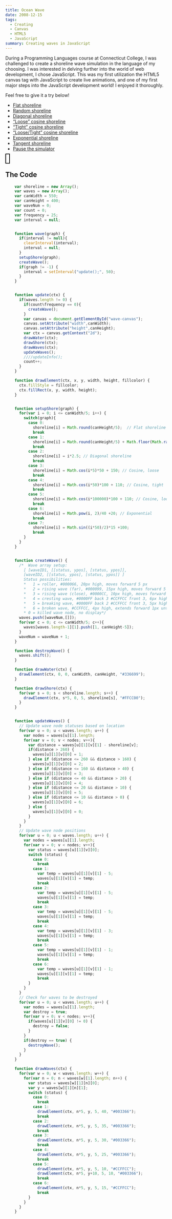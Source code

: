 ```yaml
---
title: Ocean Wave
date: 2008-12-15
tags:
  - Creating
  - Canvas
  - HTML5
  - JavaScript
summary: Creating waves in JavaScript
---
```

  During a Programming Languages course at Connecticut College, I was challenged to create a shoreline wave simulation in the language of my choosing.  I was interested in delving further into the world of web development, I chose JavaScript. This was my first utilization the HTML5 canvas tag with JavaScript to create live animations, and one of my first major steps into the JavaScript development world!  I enjoyed it thoroughly.

Feel free to give it a try below!

  <ul style="margin:0px;">
    <li><a href="javascript: wave(0);" class="down">Flat shoreline</a></li>
    <li><a href="javascript: wave(1);" class="down">Random shoreline</a></li>
    <li><a href="javascript: wave(2);" class="down">Diagonal shoreline</a></li>
    <li><a href="javascript: wave(3);" class="down">“Loose” cosine shoreline</a></li>
    <li><a href="javascript: wave(4);" class="down">“Tight” cosine shoreline</a></li>
    <li><a href="javascript: wave(5);" class="down">“Loose/Tight” cosine shoreline</a></li>
    <li><a href="javascript: wave(6);" class="down">Exponential shoreline</a></li>
    <li><a href="javascript: wave(7);" class="down">Tangent shoreline</a></li>
    <li><a href="javascript: wave(-1);" class="down">Pause the simulator</a></li>
  </ul>

  <canvas id="wave-canvas" class="img-responsive" style="width:550px; height:400px; border: 2px solid black; padding:5px;"></canvas>

## The Code
```javascript
    var shoreline = new Array();
    var waves = new Array();
    var canWidth = 550;
    var canHeight = 400;
    var waveNum = 0;
    var count = 0;
    var frequency = 25;
    var interval = null;


    function wave(graph) {
      if(interval != null){
        clearInterval(interval);
        interval = null;
      }
      setupShore(graph);
      createWave();
      if(graph != -1) {
        interval = setInterval("update();", 50);
      }
    }


    function update(ctx) {
      if(waves.length != 0) {
        if(count%frequency == 0){
          createWave();
        }
        var canvas = document.getElementById("wave-canvas");
        canvas.setAttribute("width",canWidth);
        canvas.setAttribute("height",canHeight);
        var ctx = canvas.getContext("2d");
        drawWater(ctx);
        drawShore(ctx);
        drawWaves(ctx);
        updateWaves();
        ////updateInfo();
        count++;
      }
    }

    function drawElement(ctx, x, y, width, height, fillcolor) {
      ctx.fillStyle = fillcolor;
      ctx.fillRect(x, y, width, height);
    }


    function setupShore(graph) {
      for(var i = 0; i <= canWidth/5; i++) {
        switch(graph){
          case 0:
            shoreline[i] = Math.round(canHeight/5);  // Flat shoreline
            break
          case 1:
            shoreline[i] = Math.round(canHeight/5) + Math.floor(Math.random()*151);  // Random shoreline
            break
          case 2:
            shoreline[i] = i*2.5; // Diagonal shoreline
            break
          case 3:
            shoreline[i] = Math.cos(i*5)*50 + 150; // Cosine, loose
            break
          case 4:
            shoreline[i] = Math.cos(i*50)*100 + 110; // Cosine, tight
            break
          case 5:
            shoreline[i] = Math.cos(i*100000)*100 + 110; // Cosine, loose/tight
            break
          case 6:
            shoreline[i] = Math.pow(i, 2)/40 +20; // Exponential
            break
          case 7:
            shoreline[i] = Math.sin((i*50)/2)*15 +100;
            break
        }
      }
    }


    function createWave() {
      /*  Wave array setup:
        [ [waveID1, [[status, ypos], [status, ypos]], 
        [waveID2, [[status, ypos], [status, ypos]] ] 
        Status possibilities:
        *   1 = roller, #000066, 20px high, moves forward 5 px
        *   2 = rising wave (far), #000099, 15px high, moves forward 5 px
        *   3 = rising wave (close), #0000CC, 10px high, moves forward 5px 
        *   4 = cresting wave, #0000FF back 3 #CCFFCC front 3, 6px high, moves forward 3px
        *   5 = breaking wave, #0000FF back 2 #CCFFCC front 3, 5px high, moves forward 1px
        *   6 = broken wave, #CCFFCC, 4px high, extends forward 1px until 8px high
        * 0 = killed wave node, no display*/
      waves.push([waveNum,[]]);
      for(var c = 0; c <= canWidth/5; c++){
        waves[waves.length-1][1].push([1, canHeight-5]);
      }
      waveNum = waveNum + 1;
    }

    function destroyWave() {
      waves.shift();
    }

    function drawWater(ctx) {
      drawElement(ctx, 0, 0, canWidth, canHeight, "#336699");
    }

    function drawShore(ctx) {
      for(var s = 0; s < shoreline.length; s++) {
        drawElement(ctx, s*5, 0, 5, shoreline[s], "#FFCC00");
      }
    }


    function updateWaves() {
      // Update wave node statuses based on location
      for(var u = 0; u < waves.length; u++) {
        var nodes = waves[u][1].length;
        for(var v = 0; v < nodes; v++){
          var distance = waves[u][1][v][1] - shoreline[v];
          if(distance > 260) {
            waves[u][1][v][0] = 1;
          } else if (distance <= 260 && distance > 160) {
            waves[u][1][v][0] = 2;
          } else if (distance <= 160 && distance > 40) {
            waves[u][1][v][0] = 3;
          } else if (distance <= 40 && distance > 20) {
            waves[u][1][v][0] = 4;
          } else if (distance <= 20 && distance > 10) {
            waves[u][1][v][0] = 5;
          } else if (distance <= 10 && distance > 0) {
            waves[u][1][v][0] = 6;
          } else {
            waves[u][1][v][0] = 0;
          }
        }
      }
      // Update wave node positions
      for(var u = 0; u < waves.length; u++) {
        var nodes = waves[u][1].length;
        for(var v = 0; v < nodes; v++){
          var status = waves[u][1][v][0];
          switch (status) {
            case 0:
              break
            case 1:
              var temp = waves[u][1][v][1] - 5;
              waves[u][1][v][1] = temp;
              break
            case 2:
              var temp = waves[u][1][v][1] - 5;
              waves[u][1][v][1] = temp;
              break
            case 3:
              var temp = waves[u][1][v][1] - 5;
              waves[u][1][v][1] = temp;
              break
            case 4:
              var temp = waves[u][1][v][1] - 3;
              waves[u][1][v][1] = temp;
              break
            case 5:
              var temp = waves[u][1][v][1] - 1;
              waves[u][1][v][1] = temp;
              break
            case 6:
              var temp = waves[u][1][v][1] - 1;
              waves[u][1][v][1] = temp;
              break
          }
        }
      }
      // Check for waves to be destroyed
      for(var u = 0; u < waves.length; u++) {
        var nodes = waves[u][1].length;
        var destroy = true;
        for(var v = 0; v < nodes; v++){
          if(waves[u][1][v][0] != 0) {
            destroy = false;
          }
        }
        if(destroy == true) {
          destroyWave();
        }
      }
    } 

    function drawWaves(ctx) {
      for(var w = 0; w < waves.length; w++) {
        for(var n = 0; n < waves[w][1].length; n++) {
          var status = waves[w][1][n][0];
          var y = waves[w][1][n][1];
          switch (status) {
            case 0:
              break
            case 1:
              drawElement(ctx, n*5, y, 5, 40, "#003366");
              break
            case 2:
              drawElement(ctx, n*5, y, 5, 35, "#003366");
              break
            case 3:
              drawElement(ctx, n*5, y, 5, 30, "#003366");
              break
            case 4:
              drawElement(ctx, n*5, y, 5, 25, "#003366");
              break
            case 5:
              drawElement(ctx, n*5, y, 5, 10, "#CCFFCC");
              drawElement(ctx, n*5, y+10, 5, 10, "#003366");
              break
            case 6:
              drawElement(ctx, n*5, y, 5, 15, "#CCFFCC");
              break
          }
        }
      } 
    }
```


  <script type="text/javascript">
    var shoreline = new Array();
    var waves = new Array();
    var canWidth = 550;
    var canHeight = 400;
    var waveNum = 0;
    var count = 0;
    var frequency = 25;
    var interval = null;


    function wave(graph) {
      if(interval != null){
        clearInterval(interval);
        interval = null;
      }
      setupShore(graph);
      createWave();
      if(graph != -1) {
        interval = setInterval("update();", 50);
      }
    }


    function update(ctx) {
      if(waves.length != 0) {
        if(count%frequency == 0){
          createWave();
        }
        var canvas = document.getElementById("wave-canvas");
        canvas.setAttribute("width",canWidth);
        canvas.setAttribute("height",canHeight);
        var ctx = canvas.getContext("2d");
        drawWater(ctx);
        drawShore(ctx);
        drawWaves(ctx);
        updateWaves();
        ////updateInfo();
        count++;
      }
    }

    function drawElement(ctx, x, y, width, height, fillcolor) {
      ctx.fillStyle = fillcolor;
      ctx.fillRect(x, y, width, height);
    }


    function setupShore(graph) {
      for(var i = 0; i <= canWidth/5; i++) {
        switch(graph){
          case 0:
            shoreline[i] = Math.round(canHeight/5);  // Flat shoreline
            break
          case 1:
            shoreline[i] = Math.round(canHeight/5) + Math.floor(Math.random()*151);  // Random shoreline
            break
          case 2:
            shoreline[i] = i*2.5; // Diagonal shoreline
            break
          case 3:
            shoreline[i] = Math.cos(i*5)*50 + 150; // Cosine, loose
            break
          case 4:
            shoreline[i] = Math.cos(i*50)*100 + 110; // Cosine, tight
            break
          case 5:
            shoreline[i] = Math.cos(i*100000)*100 + 110; // Cosine, loose/tight
            break
          case 6:
            shoreline[i] = Math.pow(i, 2)/40 +20; // Exponential
            break
          case 7:
            shoreline[i] = Math.sin((i*50)/2)*15 +100;
            break
        }
      }
    }


    function createWave() {
      /*  Wave array setup:
        [ [waveID1, [[status, ypos], [status, ypos]], 
        [waveID2, [[status, ypos], [status, ypos]] ] 
        Status possibilities:
        *   1 = roller, #000066, 20px high, moves forward 5 px
        *   2 = rising wave (far), #000099, 15px high, moves forward 5 px
        *   3 = rising wave (close), #0000CC, 10px high, moves forward 5px 
        *   4 = cresting wave, #0000FF back 3 #CCFFCC front 3, 6px high, moves forward 3px
        *   5 = breaking wave, #0000FF back 2 #CCFFCC front 3, 5px high, moves forward 1px
        *   6 = broken wave, #CCFFCC, 4px high, extends forward 1px until 8px high
        * 0 = killed wave node, no display*/
      waves.push([waveNum,[]]);
      for(var c = 0; c <= canWidth/5; c++){
        waves[waves.length-1][1].push([1, canHeight-5]);
      }
      waveNum = waveNum + 1;
    }

    function destroyWave() {
      waves.shift();
    }

    function drawWater(ctx) {
      drawElement(ctx, 0, 0, canWidth, canHeight, "#336699");
    }

    function drawShore(ctx) {
      for(var s = 0; s < shoreline.length; s++) {
        drawElement(ctx, s*5, 0, 5, shoreline[s], "#FFCC00");
      }
    }


    function updateWaves() {
      // Update wave node statuses based on location
      for(var u = 0; u < waves.length; u++) {
        var nodes = waves[u][1].length;
        for(var v = 0; v < nodes; v++){
          var distance = waves[u][1][v][1] - shoreline[v];
          if(distance > 260) {
            waves[u][1][v][0] = 1;
          } else if (distance <= 260 && distance > 160) {
            waves[u][1][v][0] = 2;
          } else if (distance <= 160 && distance > 40) {
            waves[u][1][v][0] = 3;
          } else if (distance <= 40 && distance > 20) {
            waves[u][1][v][0] = 4;
          } else if (distance <= 20 && distance > 10) {
            waves[u][1][v][0] = 5;
          } else if (distance <= 10 && distance > 0) {
            waves[u][1][v][0] = 6;
          } else {
            waves[u][1][v][0] = 0;
          }
        }
      }
      // Update wave node positions
      for(var u = 0; u < waves.length; u++) {
        var nodes = waves[u][1].length;
        for(var v = 0; v < nodes; v++){
          var status = waves[u][1][v][0];
          switch (status) {
            case 0:
              break
            case 1:
              var temp = waves[u][1][v][1] - 5;
              waves[u][1][v][1] = temp;
              break
            case 2:
              var temp = waves[u][1][v][1] - 5;
              waves[u][1][v][1] = temp;
              break
            case 3:
              var temp = waves[u][1][v][1] - 5;
              waves[u][1][v][1] = temp;
              break
            case 4:
              var temp = waves[u][1][v][1] - 3;
              waves[u][1][v][1] = temp;
              break
            case 5:
              var temp = waves[u][1][v][1] - 1;
              waves[u][1][v][1] = temp;
              break
            case 6:
              var temp = waves[u][1][v][1] - 1;
              waves[u][1][v][1] = temp;
              break
          }
        }
      }
      // Check for waves to be destroyed
      for(var u = 0; u < waves.length; u++) {
        var nodes = waves[u][1].length;
        var destroy = true;
        for(var v = 0; v < nodes; v++){
          if(waves[u][1][v][0] != 0) {
            destroy = false;
          }
        }
        if(destroy == true) {
          destroyWave();
        }
      }
    } 

    function drawWaves(ctx) {
      for(var w = 0; w < waves.length; w++) {
        for(var n = 0; n < waves[w][1].length; n++) {
          var status = waves[w][1][n][0];
          var y = waves[w][1][n][1];
          switch (status) {
            case 0:
              break
            case 1:
              drawElement(ctx, n*5, y, 5, 40, "#003366");
              break
            case 2:
              drawElement(ctx, n*5, y, 5, 35, "#003366");
              break
            case 3:
              drawElement(ctx, n*5, y, 5, 30, "#003366");
              break
            case 4:
              drawElement(ctx, n*5, y, 5, 25, "#003366");
              break
            case 5:
              drawElement(ctx, n*5, y, 5, 10, "#CCFFCC");
              drawElement(ctx, n*5, y+10, 5, 10, "#003366");
              break
            case 6:
              drawElement(ctx, n*5, y, 5, 15, "#CCFFCC");
              break
          }
        }
      } 
    }

  </script>
